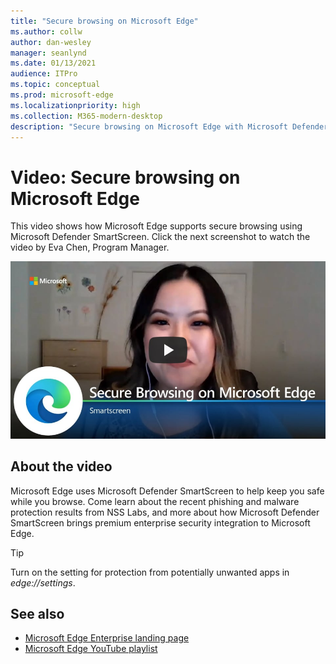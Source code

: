 ```yaml
---
title: "Secure browsing on Microsoft Edge"
ms.author: collw
author: dan-wesley
manager: seanlynd
ms.date: 01/13/2021
audience: ITPro
ms.topic: conceptual
ms.prod: microsoft-edge
ms.localizationpriority: high
ms.collection: M365-modern-desktop
description: "Secure browsing on Microsoft Edge with Microsoft Defender SmartScreen"
---
```


# Video: Secure browsing on Microsoft Edge

This video shows how Microsoft Edge supports secure browsing using Microsoft Defender SmartScreen. Click the next screenshot to watch the video by Eva Chen, Program Manager.

[![Secure browsing on Microsoft Edge](media/microsoft-edge-video-security-smartscreen/0.png)](http://www.youtube.com/watch?v=s9kk88SkjLw "Secure browsing on Microsoft Edge")

## About the video

Microsoft Edge uses Microsoft Defender SmartScreen to help keep you safe while you browse. Come learn about the recent phishing and malware protection results from NSS Labs, and more about how Microsoft Defender SmartScreen brings premium enterprise security integration to Microsoft Edge.

> [!TIP]
> Turn on the setting for protection from potentially unwanted apps in *edge://settings*.

## See also

- [Microsoft Edge Enterprise landing page](https://aka.ms/EdgeEnterprise)
- [Microsoft Edge YouTube playlist](https://www.youtube.com/playlist?list=PLXtHYVsvn_b-uXh1tMeYpT-0iD8tD3tFy)


